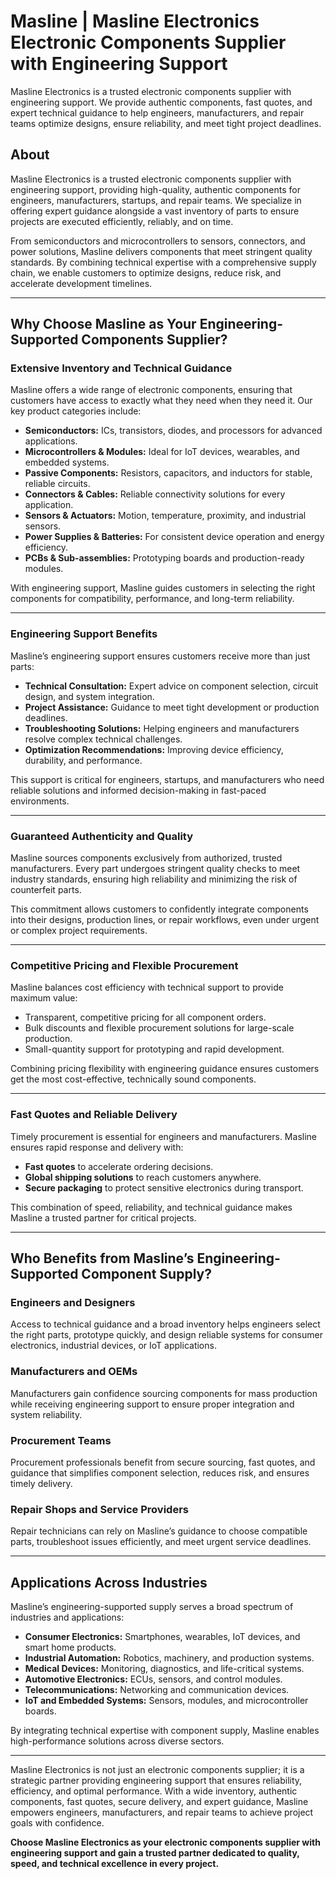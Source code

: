 # Masline | Masline Electronics Electronic Components Supplier with Engineering Support
Masline Electronics is a trusted electronic components supplier with engineering support. We provide authentic components, fast quotes, and expert technical guidance to help engineers, manufacturers, and repair teams optimize designs, ensure reliability, and meet tight project deadlines.

## About
Masline Electronics is a trusted electronic components supplier with engineering support, providing high-quality, authentic components for engineers, manufacturers, startups, and repair teams. We specialize in offering expert guidance alongside a vast inventory of parts to ensure projects are executed efficiently, reliably, and on time.  

From semiconductors and microcontrollers to sensors, connectors, and power solutions, Masline delivers components that meet stringent quality standards. By combining technical expertise with a comprehensive supply chain, we enable customers to optimize designs, reduce risk, and accelerate development timelines.  

---

## Why Choose Masline as Your Engineering-Supported Components Supplier?  

### Extensive Inventory and Technical Guidance  
Masline offers a wide range of electronic components, ensuring that customers have access to exactly what they need when they need it. Our key product categories include:  
- **Semiconductors:** ICs, transistors, diodes, and processors for advanced applications.  
- **Microcontrollers & Modules:** Ideal for IoT devices, wearables, and embedded systems.  
- **Passive Components:** Resistors, capacitors, and inductors for stable, reliable circuits.  
- **Connectors & Cables:** Reliable connectivity solutions for every application.  
- **Sensors & Actuators:** Motion, temperature, proximity, and industrial sensors.  
- **Power Supplies & Batteries:** For consistent device operation and energy efficiency.  
- **PCBs & Sub-assemblies:** Prototyping boards and production-ready modules.  

With engineering support, Masline guides customers in selecting the right components for compatibility, performance, and long-term reliability.  

---

### Engineering Support Benefits  
Masline’s engineering support ensures customers receive more than just parts:  
- **Technical Consultation:** Expert advice on component selection, circuit design, and system integration.  
- **Project Assistance:** Guidance to meet tight development or production deadlines.  
- **Troubleshooting Solutions:** Helping engineers and manufacturers resolve complex technical challenges.  
- **Optimization Recommendations:** Improving device efficiency, durability, and performance.  

This support is critical for engineers, startups, and manufacturers who need reliable solutions and informed decision-making in fast-paced environments.  

---

### Guaranteed Authenticity and Quality  
Masline sources components exclusively from authorized, trusted manufacturers. Every part undergoes stringent quality checks to meet industry standards, ensuring high reliability and minimizing the risk of counterfeit parts.  

This commitment allows customers to confidently integrate components into their designs, production lines, or repair workflows, even under urgent or complex project requirements.  

---

### Competitive Pricing and Flexible Procurement  
Masline balances cost efficiency with technical support to provide maximum value:  
- Transparent, competitive pricing for all component orders.  
- Bulk discounts and flexible procurement solutions for large-scale production.  
- Small-quantity support for prototyping and rapid development.  

Combining pricing flexibility with engineering guidance ensures customers get the most cost-effective, technically sound components.  

---

### Fast Quotes and Reliable Delivery  
Timely procurement is essential for engineers and manufacturers. Masline ensures rapid response and delivery with:  
- **Fast quotes** to accelerate ordering decisions.  
- **Global shipping solutions** to reach customers anywhere.  
- **Secure packaging** to protect sensitive electronics during transport.  

This combination of speed, reliability, and technical guidance makes Masline a trusted partner for critical projects.  

---

## Who Benefits from Masline’s Engineering-Supported Component Supply?  

### Engineers and Designers  
Access to technical guidance and a broad inventory helps engineers select the right parts, prototype quickly, and design reliable systems for consumer electronics, industrial devices, or IoT applications.  

### Manufacturers and OEMs  
Manufacturers gain confidence sourcing components for mass production while receiving engineering support to ensure proper integration and system reliability.  

### Procurement Teams  
Procurement professionals benefit from secure sourcing, fast quotes, and guidance that simplifies component selection, reduces risk, and ensures timely delivery.  

### Repair Shops and Service Providers  
Repair technicians can rely on Masline’s guidance to choose compatible parts, troubleshoot issues efficiently, and meet urgent service deadlines.  

---

## Applications Across Industries  

Masline’s engineering-supported supply serves a broad spectrum of industries and applications:  
- **Consumer Electronics:** Smartphones, wearables, IoT devices, and smart home products.  
- **Industrial Automation:** Robotics, machinery, and production systems.  
- **Medical Devices:** Monitoring, diagnostics, and life-critical systems.  
- **Automotive Electronics:** ECUs, sensors, and control modules.  
- **Telecommunications:** Networking and communication devices.  
- **IoT and Embedded Systems:** Sensors, modules, and microcontroller boards.  

By integrating technical expertise with component supply, Masline enables high-performance solutions across diverse sectors.  

---

Masline Electronics is not just an electronic components supplier; it is a strategic partner providing engineering support that ensures reliability, efficiency, and optimal performance. With a wide inventory, authentic components, fast quotes, secure delivery, and expert guidance, Masline empowers engineers, manufacturers, and repair teams to achieve project goals with confidence.  

**Choose Masline Electronics as your electronic components supplier with engineering support and gain a trusted partner dedicated to quality, speed, and technical excellence in every project.**
